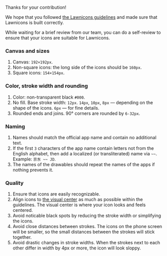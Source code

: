Thanks for your contribution!

We hope that you followed [the Lawnicons guidelines](https://github.com/LawnchairLauncher/lawnicons/blob/develop/CONTRIBUTING.md) and made sure that Lawnicons is built correctly.

While waiting for a brief review from our team, you can do a self-review to ensure that your icons are suitable for Lawnicons.

### Canvas and sizes
1. Canvas: `192×192px`.
2. Non-square icons: the long side of the icons should be `160px`.
3. Square icons: `154×154px`.
### Color, stroke width and rounding
1. Color: non-transparent black `#000`.
2. No fill. Base stroke width: `12px`. `14px`, `10px`, `8px` — depending on the shape of the icons. `6px` — for fine details.
3. Rounded ends and joins. 90° corners are rounded by `6-32px`.
### Naming
1. Names should match the official app name and contain no additional text.
2. If the first `3` characters of the app name contain letters not from the English alphabet, then add a localized (or transliterated) name via `~~`. Example: `京东 ~~ JD`.
3. The names of the drawables should repeat the names of the apps if nothing prevents it.
### Quality
1. Ensure that icons are easily recognizable.
2. Align icons to [the visual center](https://crazybitsstudios.com/another-way-of-aligning-elements-when-creating-icons) as much as possible within the guidelines. The visual center is where your icon looks and feels centered.
3. Avoid noticable black spots by reducing the stroke width or simplifying the icons.
4. Avoid close distances between strokes. The icons on the phone screen will be smaller, so the small distances between the strokes will stick together.
5. Avoid drastic changes in stroke widths. When the strokes next to each other differ in width by 4px or more, the icon will look sloppy.
